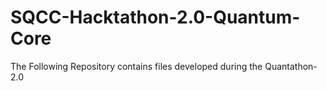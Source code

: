 # SQCC-Hacktathon-2.0-Quantum-Core
The Following Repository contains files developed during the Quantathon-2.0
